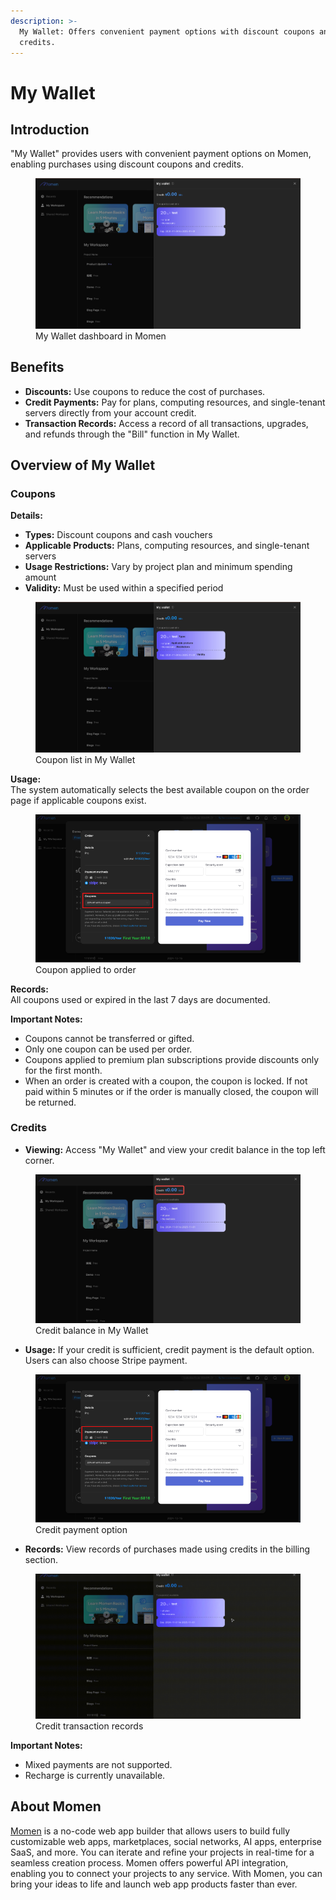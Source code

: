 ```yaml
---
description: >-
  My Wallet: Offers convenient payment options with discount coupons and
  credits.
---
```


# My Wallet

## Introduction

"My Wallet" provides users with convenient payment options on Momen, enabling purchases using discount coupons and credits.

<figure><img src="../.gitbook/assets/截屏2024-11-01 11.45.03.png" alt="My Wallet dashboard in Momen"><figcaption>My Wallet dashboard in Momen</figcaption></figure>

## Benefits

- **Discounts:** Use coupons to reduce the cost of purchases.
- **Credit Payments:** Pay for plans, computing resources, and single-tenant servers directly from your account credit.
- **Transaction Records:** Access a record of all transactions, upgrades, and refunds through the "Bill" function in My Wallet.

## Overview of My Wallet

### Coupons

**Details:**

- **Types:** Discount coupons and cash vouchers
- **Applicable Products:** Plans, computing resources, and single-tenant servers
- **Usage Restrictions:** Vary by project plan and minimum spending amount
- **Validity:** Must be used within a specified period

<figure><img src="../.gitbook/assets/Frame 48096512.png" alt="Coupon list in My Wallet"><figcaption>Coupon list in My Wallet</figcaption></figure>

**Usage:**  
The system automatically selects the best available coupon on the order page if applicable coupons exist.

<figure><img src="../.gitbook/assets/Group 40355.png" alt="Coupon applied to order"><figcaption>Coupon applied to order</figcaption></figure>

**Records:**  
All coupons used or expired in the last 7 days are documented.

**Important Notes:**

- Coupons cannot be transferred or gifted.
- Only one coupon can be used per order.
- Coupons applied to premium plan subscriptions provide discounts only for the first month.
- When an order is created with a coupon, the coupon is locked. If not paid within 5 minutes or if the order is manually closed, the coupon will be returned.

### Credits

- **Viewing:** Access "My Wallet" and view your credit balance in the top left corner.

<figure><img src="../.gitbook/assets/20241101-121004.jpeg" alt="Credit balance in My Wallet"><figcaption>Credit balance in My Wallet</figcaption></figure>

- **Usage:** If your credit is sufficient, credit payment is the default option. Users can also choose Stripe payment.

<figure><img src="../.gitbook/assets/Group 40355 (1).png" alt="Credit payment option"><figcaption>Credit payment option</figcaption></figure>

- **Records:** View records of purchases made using credits in the billing section.

<figure><img src="../.gitbook/assets/20241101-121532.gif" alt="Credit transaction records"><figcaption>Credit transaction records</figcaption></figure>

**Important Notes:**

- Mixed payments are not supported.
- Recharge is currently unavailable.

## About Momen

[Momen](https://momen.app/?channel=blog-about) is a no-code web app builder that allows users to build fully customizable web apps, marketplaces, social networks, AI apps, enterprise SaaS, and more. You can iterate and refine your projects in real-time for a seamless creation process. Momen offers powerful API integration, enabling you to connect your projects to any service. With Momen, you can bring your ideas to life and launch web app products faster than ever.
